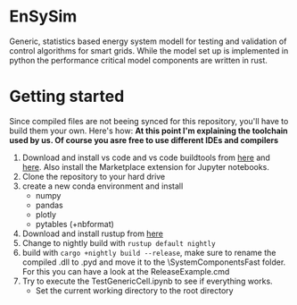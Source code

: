 # EnSySim

Generic, statistics based energy system modell for testing and validation of control algorithms for smart grids. While the model set up is implemented in python the performance critical model components are written in rust.

# Getting started

Since compiled files are not beeing synced for this repository, you'll have to build them your own. Here's how:
__At this point I'm explaining the toolchain used by us. Of course you asre free to use different IDEs and compilers__

1. Download and install vs code and vs code buildtools from [here](https://visualstudio.microsoft.com/de/downloads/) and [here](https://visualstudio.microsoft.com/de/thank-you-downloading-visual-studio/?sku=BuildTools&rel=16). Also install the Marketplace extension for Jupyter notebooks.
2. Clone the repository to your hard drive
3. create a new conda environment and install
    - numpy
    - pandas
    - plotly
    - pytables (+nbformat)
4. Download and install rustup from [here](https://www.rust-lang.org/learn/get-started)
5. Change to nightly build with `rustup default nightly`
6. build with `cargo +nightly build --release`, make sure to rename the compiled .dll to .pyd and move it to the \SystemComponentsFast folder. For this you can have a look at the ReleaseExample.cmd 
7. Try to execute the TestGenericCell.ipynb to see if everything works.
    - Set the current working directory to the root directory
